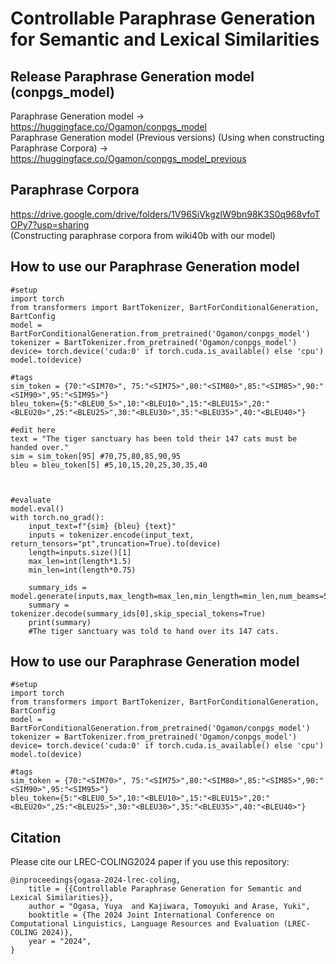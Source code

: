 # Controllable Paraphrase Generation for Semantic and Lexical Similarities

## Release Paraphrase Generation model (conpgs_model) 
  Paraphrase Generation model -> https://huggingface.co/Ogamon/conpgs_model  
  Paraphrase Generation model (Previous versions) (Using when constructing Paraphrase Corpora) -> https://huggingface.co/Ogamon/conpgs_model_previous


## Paraphrase Corpora  
https://drive.google.com/drive/folders/1V96SiVkgzlW9bn98K3S0q968vfoTOPy7?usp=sharing  
(Constructing paraphrase corpora from wiki40b with our model)


## How to use our Paraphrase Generation model

```
#setup
import torch
from transformers import BartTokenizer, BartForConditionalGeneration, BartConfig
model = BartForConditionalGeneration.from_pretrained('Ogamon/conpgs_model')
tokenizer = BartTokenizer.from_pretrained('Ogamon/conpgs_model')
device= torch.device('cuda:0' if torch.cuda.is_available() else 'cpu')
model.to(device)

#tags
sim_token = {70:"<SIM70>", 75:"<SIM75>",80:"<SIM80>",85:"<SIM85>",90:"<SIM90>",95:"<SIM95>"}
bleu_token={5:"<BLEU0_5>",10:"<BLEU10>",15:"<BLEU15>",20:"<BLEU20>",25:"<BLEU25>",30:"<BLEU30>",35:"<BLEU35>",40:"<BLEU40>"}
```

```
#edit here
text = "The tiger sanctuary has been told their 147 cats must be handed over."
sim = sim_token[95] #70,75,80,85,90,95
bleu = bleu_token[5] #5,10,15,20,25,30,35,40 



#evaluate
model.eval()
with torch.no_grad():
    input_text=f"{sim} {bleu} {text}"  
    inputs = tokenizer.encode(input_text, return_tensors="pt",truncation=True).to(device)
    length=inputs.size()[1]
    max_len=int(length*1.5)
    min_len=int(length*0.75)       
    
    summary_ids = model.generate(inputs,max_length=max_len,min_length=min_len,num_beams=5)
    summary = tokenizer.decode(summary_ids[0],skip_special_tokens=True)
    print(summary)
    #The tiger sanctuary was told to hand over its 147 cats.
```


## How to use our Paraphrase Generation model

```
#setup
import torch
from transformers import BartTokenizer, BartForConditionalGeneration, BartConfig
model = BartForConditionalGeneration.from_pretrained('Ogamon/conpgs_model')
tokenizer = BartTokenizer.from_pretrained('Ogamon/conpgs_model')
device= torch.device('cuda:0' if torch.cuda.is_available() else 'cpu')
model.to(device)

#tags
sim_token = {70:"<SIM70>", 75:"<SIM75>",80:"<SIM80>",85:"<SIM85>",90:"<SIM90>",95:"<SIM95>"}
bleu_token={5:"<BLEU0_5>",10:"<BLEU10>",15:"<BLEU15>",20:"<BLEU20>",25:"<BLEU25>",30:"<BLEU30>",35:"<BLEU35>",40:"<BLEU40>"}
```


## Citation
Please cite our LREC-COLING2024 paper if you use this repository:

```
@inproceedings{ogasa-2024-lrec-coling,
    title = {{Controllable Paraphrase Generation for Semantic and Lexical Similarities}},
    author = "Ogasa, Yuya  and Kajiwara, Tomoyuki and Arase, Yuki",
    booktitle = {The 2024 Joint International Conference on Computational Linguistics, Language Resources and Evaluation (LREC-COLING 2024)},
    year = "2024",
}
```
